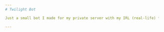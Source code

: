 ```yaml
---
# Twilight Bot

Just a small bot I made for my private server with my IRL (real-life) friends!

---
```

